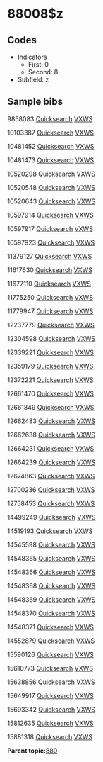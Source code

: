 # 88008$z

## Codes

-   Indicators
    -   First: 0
    -   Second: 8
-   Subfield: z

## Sample bibs

9858083 [Quicksearch](https://search.library.yale.edu/catalog/9858083) [VXWS](http://prodorbis.library.yale.edu:7014/vxws/GetHoldingsService?bibId=9858083)

10103387 [Quicksearch](https://search.library.yale.edu/catalog/10103387) [VXWS](http://prodorbis.library.yale.edu:7014/vxws/GetHoldingsService?bibId=10103387)

10481452 [Quicksearch](https://search.library.yale.edu/catalog/10481452) [VXWS](http://prodorbis.library.yale.edu:7014/vxws/GetHoldingsService?bibId=10481452)

10481473 [Quicksearch](https://search.library.yale.edu/catalog/10481473) [VXWS](http://prodorbis.library.yale.edu:7014/vxws/GetHoldingsService?bibId=10481473)

10520298 [Quicksearch](https://search.library.yale.edu/catalog/10520298) [VXWS](http://prodorbis.library.yale.edu:7014/vxws/GetHoldingsService?bibId=10520298)

10520548 [Quicksearch](https://search.library.yale.edu/catalog/10520548) [VXWS](http://prodorbis.library.yale.edu:7014/vxws/GetHoldingsService?bibId=10520548)

10520643 [Quicksearch](https://search.library.yale.edu/catalog/10520643) [VXWS](http://prodorbis.library.yale.edu:7014/vxws/GetHoldingsService?bibId=10520643)

10597914 [Quicksearch](https://search.library.yale.edu/catalog/10597914) [VXWS](http://prodorbis.library.yale.edu:7014/vxws/GetHoldingsService?bibId=10597914)

10597917 [Quicksearch](https://search.library.yale.edu/catalog/10597917) [VXWS](http://prodorbis.library.yale.edu:7014/vxws/GetHoldingsService?bibId=10597917)

10597923 [Quicksearch](https://search.library.yale.edu/catalog/10597923) [VXWS](http://prodorbis.library.yale.edu:7014/vxws/GetHoldingsService?bibId=10597923)

11379127 [Quicksearch](https://search.library.yale.edu/catalog/11379127) [VXWS](http://prodorbis.library.yale.edu:7014/vxws/GetHoldingsService?bibId=11379127)

11617630 [Quicksearch](https://search.library.yale.edu/catalog/11617630) [VXWS](http://prodorbis.library.yale.edu:7014/vxws/GetHoldingsService?bibId=11617630)

11677110 [Quicksearch](https://search.library.yale.edu/catalog/11677110) [VXWS](http://prodorbis.library.yale.edu:7014/vxws/GetHoldingsService?bibId=11677110)

11775250 [Quicksearch](https://search.library.yale.edu/catalog/11775250) [VXWS](http://prodorbis.library.yale.edu:7014/vxws/GetHoldingsService?bibId=11775250)

11779947 [Quicksearch](https://search.library.yale.edu/catalog/11779947) [VXWS](http://prodorbis.library.yale.edu:7014/vxws/GetHoldingsService?bibId=11779947)

12237779 [Quicksearch](https://search.library.yale.edu/catalog/12237779) [VXWS](http://prodorbis.library.yale.edu:7014/vxws/GetHoldingsService?bibId=12237779)

12304598 [Quicksearch](https://search.library.yale.edu/catalog/12304598) [VXWS](http://prodorbis.library.yale.edu:7014/vxws/GetHoldingsService?bibId=12304598)

12339221 [Quicksearch](https://search.library.yale.edu/catalog/12339221) [VXWS](http://prodorbis.library.yale.edu:7014/vxws/GetHoldingsService?bibId=12339221)

12359179 [Quicksearch](https://search.library.yale.edu/catalog/12359179) [VXWS](http://prodorbis.library.yale.edu:7014/vxws/GetHoldingsService?bibId=12359179)

12372221 [Quicksearch](https://search.library.yale.edu/catalog/12372221) [VXWS](http://prodorbis.library.yale.edu:7014/vxws/GetHoldingsService?bibId=12372221)

12661470 [Quicksearch](https://search.library.yale.edu/catalog/12661470) [VXWS](http://prodorbis.library.yale.edu:7014/vxws/GetHoldingsService?bibId=12661470)

12661849 [Quicksearch](https://search.library.yale.edu/catalog/12661849) [VXWS](http://prodorbis.library.yale.edu:7014/vxws/GetHoldingsService?bibId=12661849)

12662483 [Quicksearch](https://search.library.yale.edu/catalog/12662483) [VXWS](http://prodorbis.library.yale.edu:7014/vxws/GetHoldingsService?bibId=12662483)

12662638 [Quicksearch](https://search.library.yale.edu/catalog/12662638) [VXWS](http://prodorbis.library.yale.edu:7014/vxws/GetHoldingsService?bibId=12662638)

12664231 [Quicksearch](https://search.library.yale.edu/catalog/12664231) [VXWS](http://prodorbis.library.yale.edu:7014/vxws/GetHoldingsService?bibId=12664231)

12664239 [Quicksearch](https://search.library.yale.edu/catalog/12664239) [VXWS](http://prodorbis.library.yale.edu:7014/vxws/GetHoldingsService?bibId=12664239)

12674863 [Quicksearch](https://search.library.yale.edu/catalog/12674863) [VXWS](http://prodorbis.library.yale.edu:7014/vxws/GetHoldingsService?bibId=12674863)

12700236 [Quicksearch](https://search.library.yale.edu/catalog/12700236) [VXWS](http://prodorbis.library.yale.edu:7014/vxws/GetHoldingsService?bibId=12700236)

12758453 [Quicksearch](https://search.library.yale.edu/catalog/12758453) [VXWS](http://prodorbis.library.yale.edu:7014/vxws/GetHoldingsService?bibId=12758453)

14499249 [Quicksearch](https://search.library.yale.edu/catalog/14499249) [VXWS](http://prodorbis.library.yale.edu:7014/vxws/GetHoldingsService?bibId=14499249)

14519193 [Quicksearch](https://search.library.yale.edu/catalog/14519193) [VXWS](http://prodorbis.library.yale.edu:7014/vxws/GetHoldingsService?bibId=14519193)

14545598 [Quicksearch](https://search.library.yale.edu/catalog/14545598) [VXWS](http://prodorbis.library.yale.edu:7014/vxws/GetHoldingsService?bibId=14545598)

14548365 [Quicksearch](https://search.library.yale.edu/catalog/14548365) [VXWS](http://prodorbis.library.yale.edu:7014/vxws/GetHoldingsService?bibId=14548365)

14548366 [Quicksearch](https://search.library.yale.edu/catalog/14548366) [VXWS](http://prodorbis.library.yale.edu:7014/vxws/GetHoldingsService?bibId=14548366)

14548368 [Quicksearch](https://search.library.yale.edu/catalog/14548368) [VXWS](http://prodorbis.library.yale.edu:7014/vxws/GetHoldingsService?bibId=14548368)

14548369 [Quicksearch](https://search.library.yale.edu/catalog/14548369) [VXWS](http://prodorbis.library.yale.edu:7014/vxws/GetHoldingsService?bibId=14548369)

14548370 [Quicksearch](https://search.library.yale.edu/catalog/14548370) [VXWS](http://prodorbis.library.yale.edu:7014/vxws/GetHoldingsService?bibId=14548370)

14548371 [Quicksearch](https://search.library.yale.edu/catalog/14548371) [VXWS](http://prodorbis.library.yale.edu:7014/vxws/GetHoldingsService?bibId=14548371)

14552879 [Quicksearch](https://search.library.yale.edu/catalog/14552879) [VXWS](http://prodorbis.library.yale.edu:7014/vxws/GetHoldingsService?bibId=14552879)

15590126 [Quicksearch](https://search.library.yale.edu/catalog/15590126) [VXWS](http://prodorbis.library.yale.edu:7014/vxws/GetHoldingsService?bibId=15590126)

15610773 [Quicksearch](https://search.library.yale.edu/catalog/15610773) [VXWS](http://prodorbis.library.yale.edu:7014/vxws/GetHoldingsService?bibId=15610773)

15638856 [Quicksearch](https://search.library.yale.edu/catalog/15638856) [VXWS](http://prodorbis.library.yale.edu:7014/vxws/GetHoldingsService?bibId=15638856)

15649917 [Quicksearch](https://search.library.yale.edu/catalog/15649917) [VXWS](http://prodorbis.library.yale.edu:7014/vxws/GetHoldingsService?bibId=15649917)

15693342 [Quicksearch](https://search.library.yale.edu/catalog/15693342) [VXWS](http://prodorbis.library.yale.edu:7014/vxws/GetHoldingsService?bibId=15693342)

15812635 [Quicksearch](https://search.library.yale.edu/catalog/15812635) [VXWS](http://prodorbis.library.yale.edu:7014/vxws/GetHoldingsService?bibId=15812635)

15881318 [Quicksearch](https://search.library.yale.edu/catalog/15881318) [VXWS](http://prodorbis.library.yale.edu:7014/vxws/GetHoldingsService?bibId=15881318)

**Parent topic:**[880](../../tags/880/880.md)

